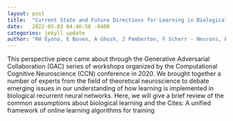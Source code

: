 ```yaml
---
layout: post
title:  "Current State and Future Directions for Learning in Biological Recurrent Neural Networks: A Perspective Piece"
date:   2022-05-03 04:46:56 -0400
categories: jekyll update
author: "RH Eyono, E Boven, A Ghosh, J Pemberton, F Scherr - Neurons, Behavior, Data , 2022"
---
```

This perspective piece came about through the Generative Adversarial Collaboration (GAC) series of workshops organized by the Computational Cognitive Neuroscience (CCN) conference in 2020. We brought together a number of experts from the field of theoretical neuroscience to debate emerging issues in our understanding of how learning is implemented in biological recurrent neural networks. Here, we will give a brief review of the common assumptions about biological learning and the Cites: A unified framework of online learning algorithms for training